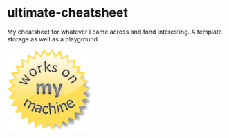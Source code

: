 # ultimate-cheatsheet
My cheatsheet for whatever I came across and fond interesting. A template storage as well as a playground.


![alt text](https://github.com/denis-marchenkov/assets-dump/blob/0f9f9c4d77065dbfb9f13281341d515f7a8a6e13/works_on_my_machine.png "Logo Title Text 1")
